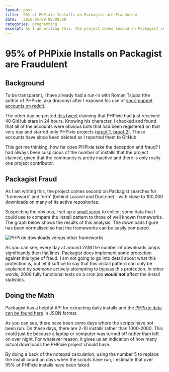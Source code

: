 ```yaml
---
layout: post
title:  95% of PHPixie Installs on Packagist are Fraudulent
date:   2016-05-09 08:00:00
categories: programming
excerpt: As I am writing this, the project comes second on Packagist searches for 'framework' and 'orm' (behind Laravel and Doctrine) - with close to 100,000 downloads on many of its active repositories.
---
```


# 95% of PHPixie Installs on Packagist are Fraudulent

## Background

To be transparent, I have already had a run-in with Roman Tsjupa (the author of PHPixie, aka dracony) after I exposed his use of [sock-puppet accounts on reddit](https://gist.github.com/AndrewCarterUK/96bf6fae02ef8b93f93b).

The other day he posted [this tweet](https://twitter.com/dracony_gimp/status/727790568420585472) claiming that PHPixie had just received 40 GitHub stars in 24 hours. Knowing his character, I checked and found that all of the accounts were obvious bots that had been registered on that very day and starred only PHPixie projects ([proof 1](http://web.archive.org/web/20160505151735/https://github.com/PHPixie/Project/stargazers), [proof 2](http://web.archive.org/web/20160505151948/https://github.com/khalilschimmel)). These accounts have since been deleted as I reported them to GitHub.

This got me thinking, how far does PHPixie take the deception and fraud? I had always been suspicious of the number of installs that the project claimed, given that the community is pretty inactive and there is only really one project contributor.

## Packagist Fraud

As I am writing this, the project comes second on Packagist searches for 'framework' and 'orm' (behind Laravel and Doctrine) - with close to 100,000 downloads on many of its active repositories.

Suspecting the obvious, I set up a [small script](https://gist.github.com/AndrewCarterUK/038c84082a4d5ab6fd8c129786827ac7) to collect some data that I could use to compare the install pattern to those of well known frameworks. The graph below shows the results of this analysis. The downloads figure has been normalised so that the frameworks can be easily compared.

![PHPixie downloads versus other frameworks](https://res.cloudinary.com/andrewcarteruk/image/upload/v1462803037/phpixie_rr1cso.png)

As you can see, every day at around 2AM the number of downloads jumps significantly then flat lines. Packagist does implement some protection against this type of fraud. I am not going to go into detail about what this protection is, but let it suffice to say that this install pattern can only be explained by _someone_ actively attempting to bypass this protection. In other words, 2000 fully functional tests on a cron job **would not** affect the install statistics.

## Doing the Math

Packagist has a helpful API for extracting daily installs and the [PHPixie data can be found here](http://web.archive.org/web/20160509134416/https://packagist.org/packages/phpixie/framework/stats/all.json?average=daily) in JSON format.

As you can see, there have been some days where the scripts have not been run. On these days, there are 2-10 installs rather than 1000-2000. This could just be because a laptop or computer was turned off rather than left on over night. For whatever reason, it gives us an indication of how many actual downloads the PHPixie project should have.

By doing a back of the notepad calculation, using the number 5 to replace the install count on days when the scripts have run, I estimate that over 95% of PHPixie installs have been faked.
